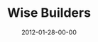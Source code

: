 ---
layout: message
category: message
series: "Big Bad Wolf"
title: "Wise Builders"
date: 2012-01-28-00-00
message_id: 711
---